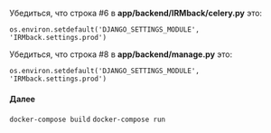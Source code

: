 Убедиться, что строка #6 в **app/backend/IRMback/celery.py** это:

`os.environ.setdefault('DJANGO_SETTINGS_MODULE', 'IRMback.settings.prod')`



Убедиться, что строка #8 в **app/backend/manage.py** это:

`os.environ.setdefault('DJANGO_SETTINGS_MODULE', 'IRMback.settings.prod')`

#### Далее

`docker-compose build`
`docker-compose run`